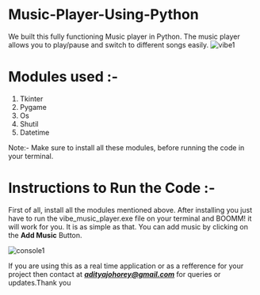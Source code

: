 # Music-Player-Using-Python

 We built this fully functioning Music player in Python. The music player allows you to play/pause and switch to different songs easily.
![vibe1](https://user-images.githubusercontent.com/89715078/142563098-72d52005-d13f-414a-9350-b1ba7a2e19b3.png)

# Modules used :-
1. Tkinter
2. Pygame
3. Os
4. Shutil
5. Datetime

Note:- Make sure to install all these modules, before running the code in your terminal.

# Instructions to Run the Code :-

First of all, install all the modules mentioned above. After installing you just have to run the vibe_music_player.exe file on your terminal and BOOMM! it will work for you. It is as simple as that. You can add music by clicking on the **Add Music** Button.


![console1](https://user-images.githubusercontent.com/89715078/142563615-d51add34-c9e5-475a-9e66-ef63cab2233a.png)

 If you are using this as a real time application or as a refference for your project then contact at ***adityajohorey@gmail.com*** for queries or updates.Thank you
